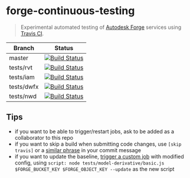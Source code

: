 # forge-continuous-testing

> Experimental automated testing of [Autodesk Forge](https://forge.autodesk.com) services using [Travis CI](https://travis-ci.org).

| Branch      | Status |
|-------------|--------|
| master      | [![Build Status](https://travis-ci.org/petrbroz/forge-continuous-testing.svg?branch=master)](https://travis-ci.org/petrbroz/forge-continuous-testing) |
| tests/rvt   | [![Build Status](https://travis-ci.org/petrbroz/forge-continuous-testing.svg?branch=tests%2Frvt)](https://travis-ci.org/petrbroz/forge-continuous-testing) |
| tests/iam   | [![Build Status](https://travis-ci.org/petrbroz/forge-continuous-testing.svg?branch=tests%2Fiam)](https://travis-ci.org/petrbroz/forge-continuous-testing) |
| tests/dwfx  | [![Build Status](https://travis-ci.org/petrbroz/forge-continuous-testing.svg?branch=tests%2Fdwfx)](https://travis-ci.org/petrbroz/forge-continuous-testing) |
| tests/nwd   | [![Build Status](https://travis-ci.org/petrbroz/forge-continuous-testing.svg?branch=tests%2Fnwd)](https://travis-ci.org/petrbroz/forge-continuous-testing) |

## Tips

- if you want to be able to trigger/restart jobs, ask to be added as a collaborator to this repo
- if you want to skip a build when submitting code changes, use `[skip travis]` or a [similar phrase](https://docs.travis-ci.com/user/customizing-the-build/#skipping-a-build) in your commit message
- if you want to update the baseline, [trigger a custom job](https://blog.travis-ci.com/2017-08-24-trigger-custom-build) with modified config, using `script: node tests/model-derivative/basic.js $FORGE_BUCKET_KEY $FORGE_OBJECT_KEY --update` as the new script
